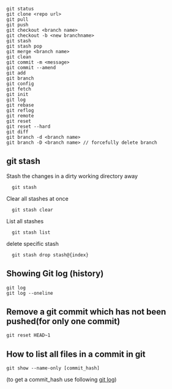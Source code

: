 ```
git status
git clone <repo url>
git pull
git push
git checkout <branch name>
git checkout -b <new branchname>
git stash
git stash pop
git merge <branch name>
git clean
git commit -m <message>
git commit --amend
git add
git branch
git config
git fetch
git init
git log
git rebase
git reflog
git remote
git reset
git reset --hard
git diff
git branch -d <branch name>
git branch -D <branch name> // forcefully delete branch
```

## git stash
Stash the changes in a dirty working directory away
```
  git stash
```
Clear all stashes at once
```
  git stash clear
```
List all stashes
```
  git stash list
```
delete specific stash
```
  git stash drop stash@{index}
```
## Showing Git log (history)
```
git log
git log --oneline
```

## Remove a git commit which has not been pushed(for only one commit)
```
git reset HEAD~1
```
## How to list all files in a commit in git
```
git show --name-only [commit_hash]
```
(to get a commit_hash use following [git log](#showing-git-log-history))
